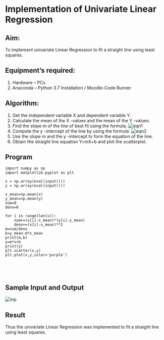 # Implementation of Univariate Linear Regression
## Aim:
To implement univariate Linear Regression to fit a straight line using least squares.
## Equipment’s required:
1.	Hardware – PCs
2.	Anaconda – Python 3.7 Installation / Moodle-Code Runner
## Algorithm:
1.	Get the independent variable X and dependent variable Y.
2.	Calculate the mean of the X -values and the mean of the Y -values.
3.	Find the slope m of the line of best fit using the formula.
 ![eqn1](./eq1.jpg)
4.	Compute the y -intercept of the line by using the formula:
![eqn2](./eq2.jpg)  
5.	Use the slope m and the y -intercept to form the equation of the line.
6.	Obtain the straight line equation Y=mX+b and plot the scatterplot.
## Program
```
import numpy as np
import matplotlib.pyplot as plt

x = np.array(eval(input()))
y = np.array(eval(input()))

x_mean=np.mean(x)
y_mean=np.mean(y)
num=0
deno=0

for i in range(len(x)):
    num+=(x[i]-x_mean)*(y[i]-y_mean)
    deno+=(x[i]-x_mean)**2
m=num/deno
b=y_mean-m*x_mean
print(m,b)
y=m*x+b
print(y)
plt.scatter(x,y)
plt.plot(x,y,color='purple')





```
## Sample Input and Output
![inp](./input.jpg)
## Result
Thus the univariate Linear Regression was implemented to fit a straight line using least squares.
